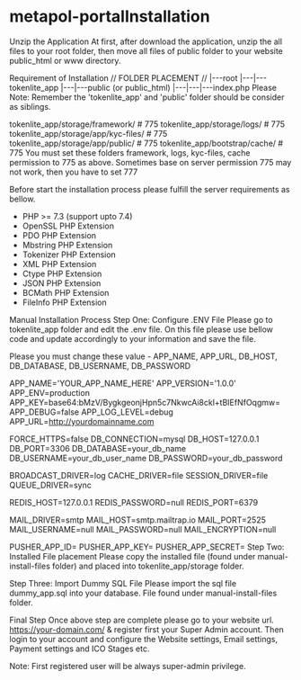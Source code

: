 # metapol-portalInstallation
Unzip the Application
At first, after download the application, unzip the all files to your root folder, then move all files of public folder to your website public_html or www directory.

Requirement of Installation
    // FOLDER PLACEMENT //
    |---root
    |---|---tokenlite_app
    |---|---public (or public_html)
    |---|---|---index.php
Please Note:
Remember the 'tokenlite_app' and 'public' folder should be consider as siblings.

tokenlite_app/storage/framework/        # 775
tokenlite_app/storage/logs/                  # 775
tokenlite_app/storage/app/kyc-files/    # 775
tokenlite_app/storage/app/public/       # 775
tokenlite_app/bootstrap/cache/           # 775
You must set these folders framework, logs, kyc-files, cache permission to 775 as above. Sometimes base on server permission 775 may not work, then you have to set 777

Before start the installation process please fulfill the server requirements as bellow.

- PHP >= 7.3 (support upto 7.4)
- OpenSSL PHP Extension
- PDO PHP Extension
- Mbstring PHP Extension
- Tokenizer PHP Extension
- XML PHP Extension
- Ctype PHP Extension
- JSON PHP Extension
- BCMath PHP Extension
- FileInfo PHP Extension

Manual Installation Process
Step One: Configure .ENV File
Please go to tokenlite_app folder and edit the .env file. On this file please use bellow code and update accordingly to your information and save the file.

Please you must change these value -
APP_NAME, APP_URL, DB_HOST, DB_DATABASE, DB_USERNAME, DB_PASSWORD

APP_NAME='YOUR_APP_NAME_HERE'
APP_VERSION='1.0.0'
APP_ENV=production
APP_KEY=base64:bMzV/BygkgeonjHpn5c7NkwcAi8ckl+tBIEfNfOqgmw=
APP_DEBUG=false
APP_LOG_LEVEL=debug
APP_URL=http://yourdomainname.com

FORCE_HTTPS=false
DB_CONNECTION=mysql
DB_HOST=127.0.0.1
DB_PORT=3306
DB_DATABASE=your_db_name
DB_USERNAME=your_db_user_name
DB_PASSWORD=your_db_password

BROADCAST_DRIVER=log
CACHE_DRIVER=file
SESSION_DRIVER=file
QUEUE_DRIVER=sync

REDIS_HOST=127.0.0.1
REDIS_PASSWORD=null
REDIS_PORT=6379

MAIL_DRIVER=smtp
MAIL_HOST=smtp.mailtrap.io
MAIL_PORT=2525
MAIL_USERNAME=null
MAIL_PASSWORD=null
MAIL_ENCRYPTION=null

PUSHER_APP_ID=
PUSHER_APP_KEY=
PUSHER_APP_SECRET=
Step Two: Installed File placement
Please copy the installed file (found under manual-install-files folder) and placed into tokenlite_app/storage folder.

Step Three: Import Dummy SQL File
Please import the sql file dummy_app.sql into your database.
File found under manual-install-files folder.

Final Step
Once above step are complete please go to your website url. https://your-domain.com/ & register first your Super Admin account. Then login to your account and configure the Website settings, Email settings, Payment settings and ICO Stages etc.

Note: First registered user will be always super-admin privilege.


